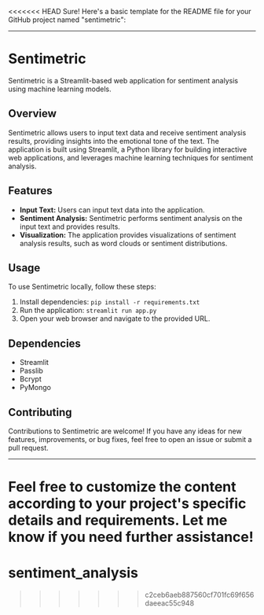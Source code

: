 <<<<<<< HEAD
Sure! Here's a basic template for the README file for your GitHub project named "sentimetric":

---

# Sentimetric

Sentimetric is a Streamlit-based web application for sentiment analysis using machine learning models.

## Overview

Sentimetric allows users to input text data and receive sentiment analysis results, providing insights into the emotional tone of the text. The application is built using Streamlit, a Python library for building interactive web applications, and leverages machine learning techniques for sentiment analysis.

## Features

- **Input Text:** Users can input text data into the application.
- **Sentiment Analysis:** Sentimetric performs sentiment analysis on the input text and provides results.
- **Visualization:** The application provides visualizations of sentiment analysis results, such as word clouds or sentiment distributions.

## Usage

To use Sentimetric locally, follow these steps:

1. Install dependencies: `pip install -r requirements.txt`
2. Run the application: `streamlit run app.py`
3. Open your web browser and navigate to the provided URL.

## Dependencies

- Streamlit
- Passlib
- Bcrypt
- PyMongo

## Contributing

Contributions to Sentimetric are welcome! If you have any ideas for new features, improvements, or bug fixes, feel free to open an issue or submit a pull request.

---

Feel free to customize the content according to your project's specific details and requirements. Let me know if you need further assistance!
=======
# sentiment_analysis
>>>>>>> c2ceb6aeb887560cf701fc69f656daeeac55c948
